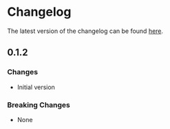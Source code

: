 # Changelog

The latest version of the changelog can be found [here](/Azure/bicep-registry-modules/blob/main/avm/ptn/azd/container-app-upsert/CHANGELOG.md).

## 0.1.2

### Changes

- Initial version

### Breaking Changes

- None
